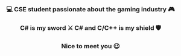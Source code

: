 
### <p align="center"> 💻 CSE student passionate about the gaming industry 🎮 </p>
### <p align="center"> C# is my sword ⚔️ C# and C/C++ is my shield 🛡️ </p>
### <p align="center"> Nice to meet you 😉 </p>

<!--
**ClaudiuChelcea/ClaudiuChelcea** is a ✨ _special_ ✨ repository because its `README.md` (this file) appears on your GitHub profile.

Here are some ideas to get you started:

- 🔭 I’m currently working on ...
- 🌱 I’m currently learning ...
- 👯 I’m looking to collaborate on ...
- 🤔 I’m looking for help with ...
- 💬 Ask me about ...
- 📫 How to reach me: ...
- 😄 Pronouns: ...
- ⚡ Fun fact: ...
-->
